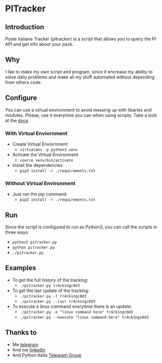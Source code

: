 # PITracker

## Introduction
Poste Italiane Tracker (pitracker) is a script that allows you to query the PI API and get info about your pack.

## Why
I like to make my own script and program, since it encrease my ability to solve daily problems and make all my stuff automated without depending from others code.

## Configure
You can use a virtual environment to avoid messing up with libaries and modules. Please, use it everytime you can when using scripts.
Take a look at the [docs](https://docs.python-guide.org/dev/virtualenvs/).
### With Virtual Enviornment
- Create Virtual Enviornment
	- `virtualenv -p python3 venv`
- Activate the Virtual Environment
	- `source venv/bin/activate`
- Install the dependencies
	- `pip3 install -r ./requirements.txt`
### Without Virtual Environment
- Just run the pip command:
	- `pip3 install -r ./requirements.txt`
## Run
Since the script is configured to run as Python3, you can call the scripts in three ways:
- `python3 pitracker.py`
-  `python pitracker.py`
- `./pitracker.py`

## Examples
 - To get the full history of the tracking:
    - `./pitracker.py tr4ck1ngc0d3`
 - To get the last update of the tracking:
    - `./pitracker.py -l tr4ck1ngc0d3`
    - `./pitracker.py --last tr4ck1ngc0d3`
 - To execute a linux command everytime there is an update:
    - `./pitracker.py -e "linux command here" tr4ck1ngc0d3`
    - `./pitracker.py --execute "linux command here" tr4ck1ngc0d3`


## Thanks to
- Me [telegram](https://t.me/jackrendor)
- And me   [linkedin](https://it.linkedin.com/in/jackrendor)
- And Python Italia [Telegram Group](https://t.me/pythonita)
